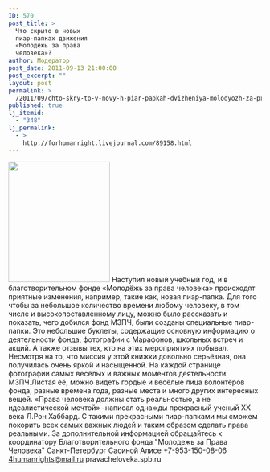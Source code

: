 ```yaml
---
ID: 570
post_title: >
  Что скрыто в новых
  пиар-папках движения
  «Молодёжь за права
  человека»?
author: Модератор
post_date: 2011-09-13 21:00:00
post_excerpt: ""
layout: post
permalink: >
  /2011/09/chto-skry-to-v-novy-h-piar-papkah-dvizheniya-molodyozh-za-prava-cheloveka.html
published: true
lj_itemid:
  - "348"
lj_permalink:
  - >
    http://forhumanright.livejournal.com/89158.html
---
```

<a href="http://pics.livejournal.com/forhumanright/pic/00008r2h/"><img src="http://pics.livejournal.com/forhumanright/pic/00008r2h" width="202" height="240" border='0'/></a> Наступил новый учебный год, и в благотворительном фонде «Молодёжь за права человека» происходят приятные изменения, например, такие как, новая пиар-папка.
Для того чтобы за небольшое количество времени любому человеку, в том числе и высокопоставленному лицу, можно было рассказать и показать, чего добился фонд МЗПЧ, были созданы специальные пиар-папки. Это небольшие буклеты, содержащие основную информацию о деятельности фонда, фотографии с Марафонов, школьных встреч и акций. А также отзывы тех, кто на этих мероприятиях побывал. Несмотря на то, что миссия у этой книжки довольно серьёзная, она получилась очень яркой и насыщенной. На каждой странице фотографии самых весёлых и важных моментов деятельности МЗПЧ.Листая её, можно видеть гордые и весёлые лица волонтёров фонда, разные времена года, разные места и много других интересных вещей.
«Права человека должны стать реальностью, а не идеалистической мечтой» -написал однажды прекрасный ученый ХХ века Л.Рон Хаббард. С такими прекрасными пиар-папками мы сможем покорить всех самых важных людей и таким образом сделать права реальными.
За дополнительной информацией обращайтесь к координатору
 Благотворительного фонда
 "Молодежь за Права Человека" Санкт-Петербург 
Сасиной Алисе 
+7-953-150-08-06 
4humanrights@mail.ru
pravacheloveka.spb.ru